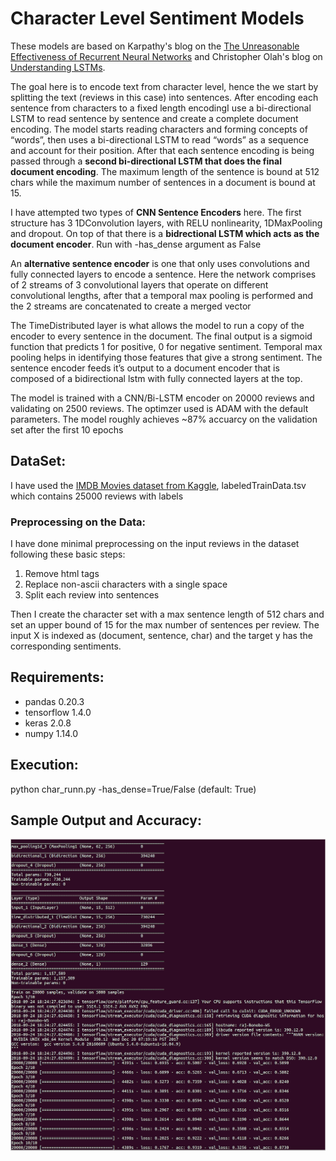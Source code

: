 # Character Level Sentiment Models
These models are based on Karpathy's blog on the [The Unreasonable Effectiveness of Recurrent Neural Networks](http://karpathy.github.io/2015/05/21/rnn-effectiveness/) and Christopher Olah's blog on [Understanding LSTMs](https://colah.github.io/posts/2015-08-Understanding-LSTMs/).

The goal here is to encode text from character level, hence the we start by splitting the text (reviews in this case) into sentences. After encoding each sentence from characters to a fixed length encodingI use a bi-directional LSTM to read sentence by sentence and create a complete document encoding. The model starts reading characters and forming concepts of “words”, then uses a bi-directional LSTM to read “words” as a sequence and account for their position. After that each sentence encoding is being passed through a **second bi-directional LSTM that does the final document encoding**. The maximum length of the sentence is bound at 512 chars while the maximum number of sentences in a document is bound at 15. 

I have attempted two types of **CNN Sentence Encoders** here.  The first structure has 3 1DConvolution layers, with RELU nonlinearity, 1DMaxPooling and dropout. On top of that there is a **bidrectional LSTM which acts as the document encoder**. Run with -has_dense argument as False

An **alternative sentence encoder** is one that only uses convolutions and fully connected layers to encode a sentence. Here the network comprises of 2 streams of 3 convolutional layers that operate on different convolutional lengths, after that a temporal max pooling is performed and the 2 streams are concatenated to create a merged vector

The TimeDistributed layer is what allows the model to run a copy of the encoder to every sentence in the document. The final output is a sigmoid function that predicts 1 for positive, 0 for negative sentiment. Temporal max pooling helps in identifying those features that give a strong sentiment. The sentence encoder feeds it’s output to a document encoder that is composed of a bidirectional lstm with fully connected layers at the top.

The model is trained with a CNN/Bi-LSTM encoder on 20000 reviews and validating on 2500 reviews. The optimzer used is ADAM with the default parameters. The model roughly achieves ~87% accuarcy on the validation set after the first 10 epochs

## DataSet:

I have used the [IMDB Movies dataset from Kaggle](https://www.kaggle.com/c/word2vec-nlp-tutorial/data), labeledTrainData.tsv which contains 25000 reviews with labels


### Preprocessing on the Data:
I have done minimal preprocessing on the input reviews in the dataset following these basic steps:
1. Remove html tags
2. Replace non-ascii characters with a single space
3. Split each review into sentences

Then I create the character set with a max sentence length of 512 chars and set an upper bound of 15 for the max number of sentences per review.  The input X is indexed as (document, sentence, char) and the target y has the corresponding sentiments.

## Requirements:
- pandas 0.20.3
- tensorflow 1.4.0
- keras 2.0.8
- numpy 1.14.0

## Execution:
python char_runn.py -has_dense=True/False (default: True)

## Sample Output and Accuracy:
![CNN Sentence Encoder output with fully connected layers](output.png)  
